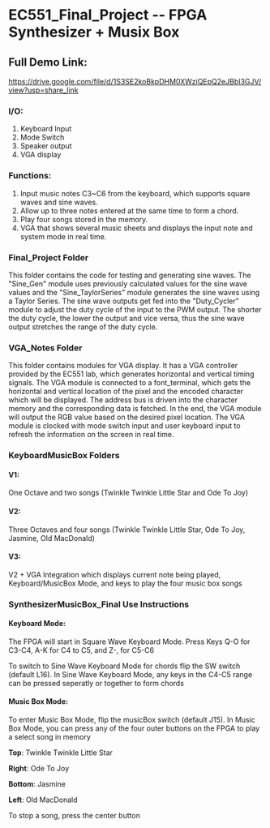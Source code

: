 # EC551_Final_Project -- FPGA Synthesizer + Musix Box

## Full Demo Link:
https://drive.google.com/file/d/1S3SE2koBkpDHM0XWziQEpQ2eJBbI3GJV/view?usp=share_link

### I/O:
1. Keyboard Input
2. Mode Switch
3. Speaker output
4. VGA display

### Functions:
1. Input music notes C3~C6 from the keyboard, which supports square waves and sine waves.
2. Allow up to three notes entered at the same time to form a chord.
3. Play four songs stored in the memory.
4. VGA that shows several music sheets and displays the input note and system mode in real time.

### Final_Project Folder
This folder contains the code for testing and generating sine waves. The "Sine_Gen" module uses previously calculated values for the sine wave values and the "Sine_TaylorSeries" module generates the sine waves using a Taylor Series. The sine wave outputs get fed into the "Duty_Cycler" module to adjust the duty cycle of the input to the PWM output. The shorter the duty cycle, the lower the output and vice versa, thus the sine wave output stretches the range of the duty cycle.

### VGA_Notes Folder
This folder contains modules for VGA display. It has a VGA controller provided by the EC551 lab, which generates horizontal and vertical timing signals. The VGA module is connected to a font_terminal, which gets the horizontal and vertical location of the pixel and the encoded character which will be displayed. The address bus is driven into the character memory and the corresponding data is fetched. In the end, the VGA module will output the RGB value based on the desired pixel location. The VGA module is clocked with mode switch input and user keyboard input to refresh the information on the screen in real time.

### KeyboardMusicBox Folders
#### V1:
One Octave and two songs (Twinkle Twinkle Little Star and Ode To Joy)

#### V2:
Three Octaves and four songs (Twinkle Twinkle Little Star, Ode To Joy, Jasmine, Old MacDonald)

#### V3:
V2 + VGA Integration which displays current note being played, Keyboard/MusicBox Mode, and keys to play the four music box songs

### SynthesizerMusicBox_Final Use Instructions
#### Keyboard Mode:
The FPGA will start in Square Wave Keyboard Mode. Press Keys Q-O for C3-C4, A-K for C4 to C5, and Z-, for C5-C6

To switch to Sine Wave Keyboard Mode for chords flip the SW switch (default L16). In Sine Wave Keyboard Mode, any keys in the C4-C5 range can be pressed seperatly or together to form chords

#### Music Box Mode:
To enter Music Box Mode, flip the musicBox switch (default J15). In Music Box Mode, you can press any of the four outer buttons on the FPGA to play a select song in memory

**Top**: Twinkle Twinkle Little Star

**Right**: Ode To Joy

**Bottom**: Jasmine

**Left**: Old MacDonald

To stop a song, press the center button
